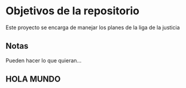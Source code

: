 # Objetivos de la repositorio

Este proyecto se encarga de manejar los planes de la liga de la justicia


## Notas
Pueden hacer lo que quieran...

## HOLA MUNDO

